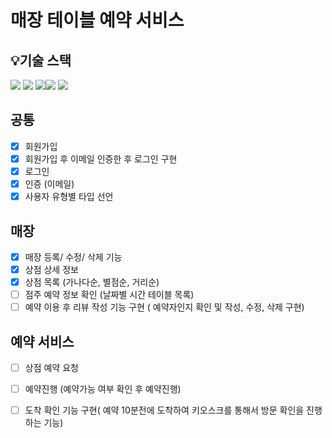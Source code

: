 # 매장 테이블 예약 서비스

## 💡기술 스택
<img src="https://img.shields.io/badge/Java-007396?style=flat-square&logo=Java&logoColor=white"/></a> <img src="https://img.shields.io/badge/SpringBoot-6DB33F?style=flat-square&logo=SpringBoot&logoColor=white"/></a> <img src ="https://img.shields.io/badge/MariaDB-003545?style=flat-square&logo=mariadb&logoColor=white"/></a><img src="https://img.shields.io/badge/-Swagger-%23Clojure?style=flat-square&logo=swagger&logoColor=white"/></a>
  <img src="https://img.shields.io/badge/Postman-FF6C37?style=flat-square&logo=Postman&logoColor=white"/></a>

## 공통
- [x] 회원가입 
- [x] 회원가입 후 이메일 인증한 후 로그인 구현
- [x] 로그인
- [x] 인증 (이메일)
- [x] 사용자 유형별 타입 선언  

## 매장
- [x] 매장 등록/ 수정/ 삭제 기능
- [x] 상점 상세 정보
- [x] 상점 목록 (가나다순, 별점순, 거리순)
- [ ] 점주 예약 정보 확인 (날짜별 시간 테이블 목록)
- [ ] 예약 이용 후 리뷰 작성 기능 구현 ( 예약자인지 확인 및 작성, 수정, 삭제 구현)

## 예약 서비스
- [ ] 상점 예약 요청 
- [ ] 예약진행 (예약가능 여부 확인 후 예약진행)
- [ ] 도착 확인 기능 구현( 예약 10분전에 도착하여 키오스크를 통해서 방문 확인을 진행하는 기능)


